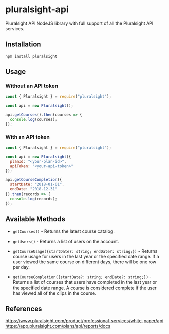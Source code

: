 # pluralsight-api

Pluralsight API NodeJS library with full support of all the Pluralsight API services.

## Installation

```
npm install pluralsight
```

## Usage

### Without an API token

```js
const { Pluralsight } = require("pluralsight");

const api = new Pluralsight();

api.getCourses().then(courses => {
  console.log(courses);
});
```

### With an API token

```js
const { Pluralsight } = require("pluralsight");

const api = new Pluralsight({
  planId: "<your-plan-id>",
  apiToken: "<your-api-token>"
});

api.getCourseCompletion({
  startDate: "2018-01-01",
  endDate: "2018-12-31"
}).then(records => {
  console.log(records);
});
```

## Available Methods

- `getCourses()` - Returns the latest course catalog.

- `getUsers()` - Returns a list of users on the account.

- `getCourseUsage({startDate?: string; endDate?: string;})` - Returns course usage for users in the last year or the specified date range. If a user viewed the same course on different days, there will be one row per day.

- `getCourseCompletion({startDate?: string; endDate?: string;})` - Returns a list of courses that users have completed in the last year or the specified date range. A course is considered complete if the user has viewed all of the clips in the course.

## References

https://www.pluralsight.com/product/professional-services/white-paper/api
https://app.pluralsight.com/plans/api/reports/docs